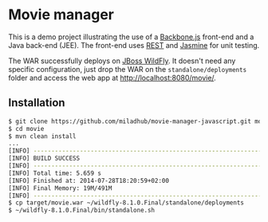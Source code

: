 Movie manager
=============

This is a demo project illustrating the use of a [Backbone.js](http://backbonejs.org/) front-end and a Java back-end (JEE).
The front-end uses [REST](http://en.wikipedia.org/wiki/Representational_state_transfer) and [Jasmine](http://jasmine.github.io/) for unit testing.

The WAR successfully deploys on [JBoss WildFly](http://wildfly.org/downloads/). It doesn't need any specific configuration, just drop the WAR on the `standalone/deployments` folder and access the web app at [http://localhost:8080/movie/](http://localhost:8080/movie/).

Installation
------------

```sh
$ git clone https://github.com/miladhub/movie-manager-javascript.git movie
$ cd movie
$ mvn clean install
...
[INFO] ------------------------------------------------------------------------
[INFO] BUILD SUCCESS
[INFO] ------------------------------------------------------------------------
[INFO] Total time: 5.659 s
[INFO] Finished at: 2014-07-28T18:20:59+02:00
[INFO] Final Memory: 19M/491M
[INFO] ------------------------------------------------------------------------
$ cp target/movie.war ~/wildfly-8.1.0.Final/standalone/deployments
$ ~/wildfly-8.1.0.Final/bin/standalone.sh
```
